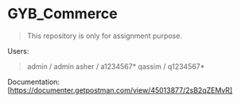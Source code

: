 # GYB_Commerce
>This repository is only for assignment purpose.


Users:
> admin / admin
> asher / a1234567*
> qassim / q1234567*

Documentation:
[https://documenter.getpostman.com/view/45013877/2sB2qZEMvR]

